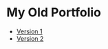 # My Old Portfolio

- [Version 1](http://legacy-one.adityacprtm.dev/)
- [Version 2](http://legacy-two.adityacprtm.dev/)
